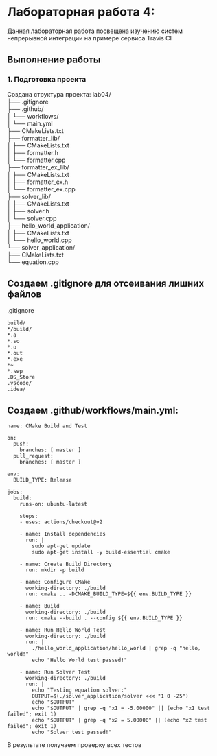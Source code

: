 # Лабораторная работа 4:
Данная лабораторная работа посвещена изучению систем непрерывной интеграции на примере сервиса Travis CI



## Выполнение работы

### 1. Подготовка проекта

Создана структура проекта:
lab04/<br>
├── .gitignore<br>
├── .github/<br>
│   └── workflows/<br>
│       └── main.yml<br>
├── CMakeLists.txt<br>
├── formatter_lib/<br>
│   ├── CMakeLists.txt<br>
│   ├── formatter.h<br>
│   └── formatter.cpp<br>
├── formatter_ex_lib/<br>
│   ├── CMakeLists.txt<br>
│   ├── formatter_ex.h<br>
│   └── formatter_ex.cpp<br>
├── solver_lib/<br>
│   ├── CMakeLists.txt<br>
│   ├── solver.h<br>
│   └── solver.cpp<br>
├── hello_world_application/<br>
│   ├── CMakeLists.txt<br>
│   └── hello_world.cpp<br>
└── solver_application/<br>
    ├── CMakeLists.txt<br>
    └── equation.cpp<br>
  
## Создаем .gitignore для отсеивания лишних файлов
.gitignore 
```
build/
*/build/
*.a
*.so
*.o
*.out
*.exe
*~
*.swp
.DS_Store
.vscode/
.idea/
```
## Создаем .github/workflows/main.yml:
```
name: CMake Build and Test

on:
  push:
    branches: [ master ]
  pull_request:
    branches: [ master ]

env:
  BUILD_TYPE: Release

jobs:
  build:
    runs-on: ubuntu-latest
    
    steps:
    - uses: actions/checkout@v2

    - name: Install dependencies
      run: |
        sudo apt-get update
        sudo apt-get install -y build-essential cmake

    - name: Create Build Directory
      run: mkdir -p build

    - name: Configure CMake
      working-directory: ./build
      run: cmake .. -DCMAKE_BUILD_TYPE=${{ env.BUILD_TYPE }}

    - name: Build
      working-directory: ./build
      run: cmake --build . --config ${{ env.BUILD_TYPE }}

    - name: Run Hello World Test
      working-directory: ./build
      run: |
        ./hello_world_application/hello_world | grep -q "hello, world!"
        echo "Hello World test passed!"

    - name: Run Solver Test
      working-directory: ./build
      run: |
        echo "Testing equation solver:"
        OUTPUT=$(./solver_application/solver <<< "1 0 -25")
        echo "$OUTPUT"
        echo "$OUTPUT" | grep -q "x1 = -5.00000" || (echo "x1 test failed"; exit 1)
        echo "$OUTPUT" | grep -q "x2 = 5.00000" || (echo "x2 test failed"; exit 1)
        echo "Solver test passed!"
```
В результате получаем проверку всех тестов 
